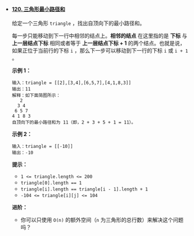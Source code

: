 - #### [120. 三角形最小路径和](https://leetcode-cn.com/problems/triangle/)

  给定一个三角形 `triangle` ，找出自顶向下的最小路径和。

  每一步只能移动到下一行中相邻的结点上。**相邻的结点** 在这里指的是 **下标** 与 **上一层结点下标** 相同或者等于 **上一层结点下标 + 1** 的两个结点。也就是说，如果正位于当前行的下标 `i` ，那么下一步可以移动到下一行的下标 `i` 或 `i + 1` 。

   

  **示例 1：**

  ```
  输入：triangle = [[2],[3,4],[6,5,7],[4,1,8,3]]
  输出：11
  解释：如下面简图所示：
     2
    3 4
   6 5 7
  4 1 8 3
  自顶向下的最小路径和为 11（即，2 + 3 + 5 + 1 = 11）。
  ```

  **示例 2：**

  ```
  输入：triangle = [[-10]]
  输出：-10
  ```

   

  **提示：**

  - `1 <= triangle.length <= 200`
  - `triangle[0].length == 1`
  - `triangle[i].length == triangle[i - 1].length + 1`
  - `-104 <= triangle[i][j] <= 104`

   

  **进阶：**

  - 你可以只使用 `O(n)` 的额外空间（`n` 为三角形的总行数）来解决这个问题吗？